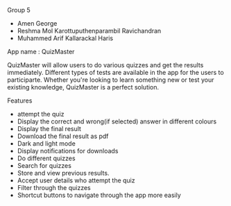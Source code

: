 Group 5

* Amen George
* Reshma Mol Karottuputhenparambil Ravichandran
* Muhammed Arif Kallarackal Haris

App name : QuizMaster

QuizMaster will allow users to do various quizzes and get the results immediately. Different types of tests are available in the app for the users to participarte. Whether you're looking to learn something new or test your existing knowledge, QuizMaster is a perfect solution.

Features

* attempt the quiz
* Display the correct and wrong(if selected) answer in different colours
* Display the final result
* Download the final result as pdf
* Dark and light mode
* Display notifications for downloads
* Do different quizzes
* Search for quizzes
* Store and view previous results.
* Accept user details who attempt the quiz
* Filter through the quizzes
* Shortcut buttons to navigate through the app more easily
